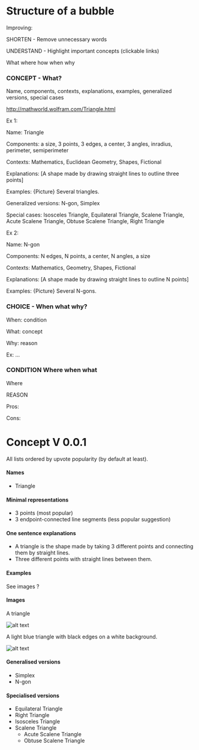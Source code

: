 # Structure of a bubble

Improving:
	
SHORTEN - Remove unnecessary words

UNDERSTAND - Highlight important concepts (clickable links)


What where how when why

### CONCEPT - What?

Name, components, contexts, explanations, examples, generalized versions, special cases


http://mathworld.wolfram.com/Triangle.html

Ex 1:
	
Name: Triangle

Components: a size, 3 points, 3 edges, a center, 3 angles, inradius, perimeter, semiperimeter

Contexts: Mathematics, Euclidean Geometry, Shapes, Fictional

Explanations:
[A shape made by drawing straight lines to outline three points]

Examples: {Picture} Several triangles.

Generalized versions: N-gon, Simplex

Special cases: Isosceles Triangle, Equilateral Triangle, Scalene Triangle, Acute Scalene Triangle, Obtuse Scalene Triangle, Right Triangle

Ex 2:

Name: N-gon

Components: N edges, N points, a center, N angles, a size

Contexts: Mathematics, Geometry, Shapes, Fictional

Explanations: [A shape made by drawing straight lines to outline N points]

Examples: {Picture} Several N-gons.

### CHOICE - When what why?

When: condition

What: concept

Why:  reason

Ex: ...

### CONDITION Where when what 


Where

REASON

Pros:

Cons:





# Concept V 0.0.1

All lists ordered by upvote popularity (by default at least).

#### Names
- Triangle

#### Minimal representations
- 3 points (most popular)
- 3 endpoint-connected line segments (less popular suggestion)

#### One sentence explanations
- A triangle is the shape made by taking 3 different points and connecting them by straight lines.
- Three different points with straight lines between them.

#### Examples
See images ?

#### Images
A triangle

![alt text][tri1]

A light blue triangle with black edges on a white background.

![alt text][tri2]

#### Generalised versions
- Simplex
- N-gon

#### Specialised versions
- Equilateral Triangle
- Right Triangle
- Isosceles Triangle
- Scalene Triangle
  - Acute Scalene Triangle
  - Obtuse Scalene Triangle



[tri1]: http://i.infopls.com/images/equilateral.gif "A triangle"
[tri2]: https://www.mathsisfun.com/images/triangle-scalene.gif "A light blue triangle with black edges on a white background."
